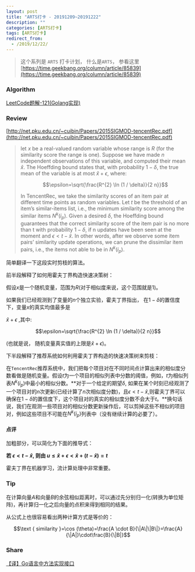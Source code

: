 ```yaml
---
layout: post
title: "ARTS打卡 - 20191209~20191222"
description: ""
categories: [ARTS打卡]
tags: [ARTS打卡]
redirect_from:
  - /2019/12/22/
---
```


> 这个系列是 `ARTS` 打卡计划， 什么是`ARTS`， 参看这里[https://time.geekbang.org/column/article/85839](https://time.geekbang.org/column/article/85839)

### Algorithm

[LeetCode题解-121(Golang实现)](http://mittapei.cn/blog/2019/12/20/LeetCode%E9%A2%98%E8%A7%A3-121(Golang%E5%AE%9E%E7%8E%B0)/)

### Review

[http://net.pku.edu.cn/~cuibin/Papers/2015SIGMOD-tencentRec.pdf](http://net.pku.edu.cn/~cuibin/Papers/2015SIGMOD-tencentRec.pdf)

> let $x$ be a real-valued random variable whose range is $R$ (for the similarity score the range is one).
> Suppose we have made $n$ independent observations of this variable, and computed their mean $\hat{x}$. The Hoeffding bound states that, with probability $1-\delta$, the true mean of the variable is at most $\hat{x} + \epsilon$,
> where:
>
>  $$\epsilon=\sqrt{\frac{R^{2} \ln (1 / \delta)}{2 n}}$$
>
> In TencentRec, we take the similarity scores of an item pair at different time points as random variables. Let $t$ be the threshold of an item’s similar-items list, i.e., the minimum similarity score
> among the similar items $N^{k}\left(i_{p}\right)$. Given a desired $\delta$, the Hoeffding bound guarantees that the correct similarity score of the item pair is no more than t with probability $1−δ$, if n updates have been seen at
> the moment and $\epsilon<t-\hat{x}$. In other words, after we observe some item pairs’ similarity update operations, we can prune the dissimilar item pairs, i.e., the items not able to be in $N^{k}\left(i_{p}\right)$. 

简单翻译一下这段实时剪枝的算法。

前半段解释了如何用霍夫丁界构造快速决策树：

假设$x$是一个随机变量，范围为$R$(对于相似度来说，这个范围就是1)。

如果我们已经观测到了变量的$n$个独立实验，霍夫丁界指出， 在$1-\delta$的置信度下，变量$x$的真实均值最多是

$\hat{x} + \epsilon$ ,其中:

 $$\epsilon=\sqrt{\frac{R^{2} \ln (1 / \delta)}{2 n}}$$

(也就是说， 随机变量真实值的上限是$\hat{x} + \epsilon$)。

下半段解释了推荐系统如何利用霍夫丁界构造的快速决策树来剪枝：

在`TencentRec`推荐系统中，我们把每个项目对在不同时间点计算出来的相似度分数看做是随机变量。假设$t$为一个项目的相似列表中分数的阈值，例如，$t$为相似列表$N^{k}\left(i_{p}\right)$中最小的相似分数。**对于一个给定的期望$\delta$, 如果在某个时刻已经观测了一个项目对的$n$次更新(已经计算了$n$次相似度分数)，且$\epsilon<t-\hat{x}$,则霍夫丁界可以确保在$1-\delta$的置信度下，这个项目对的真实的相似度分数不会大于$t$。**换句话说，我们在观测一些项目对的相似分数更新操作后，可以剪掉这些不相似的项目对，例如这些项目不可能在$N^{k}\left(i_{p}\right)$列表中（没有继续计算的必要了）。



#### 点评

加粗部分，可以简化为下面的推导式：

**若 $\epsilon<t-\hat{x}$,  则由 $u\leq\hat{x}+\epsilon<\hat{x}+(t-\hat{x})=t$**

霍夫丁界在机器学习，流计算处理中非常重要。

### Tip

在计算向量$A$和向量$B$的余弦相似距离时，可以通过先分别归一化(转换为单位矩阵)，再计算归一化之后向量的点积来得到相同的结果。

从公式上也很容易看出两种计算方式是等价的：

$$\text { similarity }=\cos (\theta)=\frac{A \cdot B}{\|A\|\|B\|}=\frac{A}{\|A|}\cdot\frac{B}{\|B|}$$



### Share

[【译】Go语言中方法实现接口](http://mittapei.cn/blog/2019/12/16/%E8%AF%91-Go%E8%AF%AD%E8%A8%80%E4%B8%AD%E6%96%B9%E6%B3%95%E5%AE%9E%E7%8E%B0%E6%8E%A5%E5%8F%A3/)
